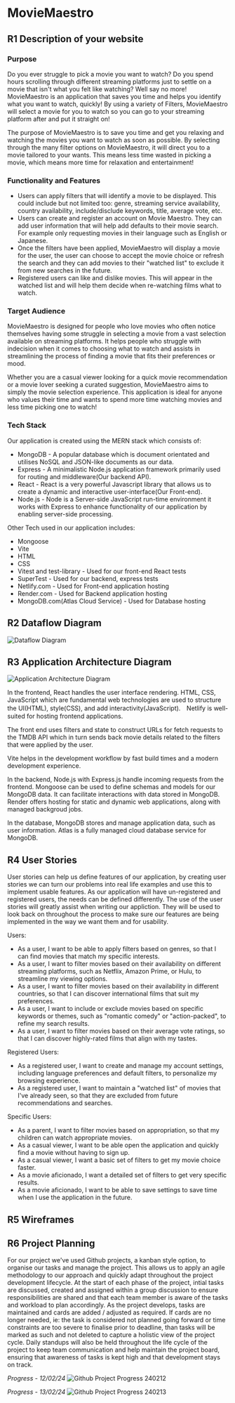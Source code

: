 # MovieMaestro

## R1	Description of your website
### Purpose
Do you ever struggle to pick a movie you want to watch? Do you spend hours scrolling through different streaming platforms just to settle on a movie that isn't what you felt like watching? Well say no more! MovieMaestro is an application that saves you time and helps you identify what you want to watch, quickly! By using a variety of Filters, MovieMaestro will select a movie for you to watch so you can go to your streaming platform after and put it straight on! 

The purpose of MovieMaestro is to save you time and get you relaxing and watching the movies you want to watch as soon as possible. By selecting through the many filter options on MovieMaestro, it will direct you to a movie tailored to your wants. This means less time wasted in picking a movie, which means more time for relaxation and entertainment!

### Functionality and Features
- Users can apply filters that will identify a movie to be displayed. This could include but not limited too: genre, streaming service availability, country availability, include/disclude keywords, title, average vote, etc.
- Users can create and register an account on Movie Maestro. They can add user information that will help add defaults to their movie search. For example only requesting movies in their language such as English or Japanese.
- Once the filters have been applied, MovieMaestro will display a movie for the user, the user can choose to accept the movie choice or refresh the search and they can add movies to their "watched list" to exclude it from new searches in the future.
- Registered users can like and dislike movies. This will appear in the watched list and will help them decide when re-watching films what to watch.

### Target Audience
MovieMaestro is designed for people who love movies who often notice themselves having some struggle in selecting a movie from a vast selection available on streaming platforms. It helps people who struggle with indecision when it comes to choosing what to watch and assists in streamlining the process of finding a movie that fits their preferences or mood.

Whether you are a casual viewer looking for a quick movie recommendation or a movie lover seeking a curated suggestion, MovieMaestro aims to simply the movie selection experience. This application is ideal for anyone who values their time and wants to spend more time watching movies and less time picking one to watch! 

### Tech Stack
Our application is created using the MERN stack which consists of:
- MongoDB - A popular database which is document orientated and utilises NoSQL and JSON-like documents as our data.
- Express - A minimalistic Node.js application framework primarily used for routing and middleware(Our backend API).
- React - React is a very powerful Javascript library that allows us to create a dynamic and interactive user-interface(Our Front-end).
- Node.js - Node is a Server-side JavaScript run-time environment it works with Express to enhance functionality of our application by enabling server-side processing.

Other Tech used in our application includes:
- Mongoose
- Vite
- HTML 
- CSS
- Vitest and test-library - Used for our front-end React tests
- SuperTest - Used for our backend, express tests
- Netlify.com - Used for Front-end application hosting
- Render.com - Used for Backend application hosting
- MongoDB.com(Atlas Cloud Service) - Used for Database hosting


## R2	Dataflow Diagram 

![Dataflow Diagram](./Resources/DataflowDiagram.png)

## R3	Application Architecture Diagram 

![Application Architecture Diagram](./Resources/ApplicationArchitectureDiagram1.png)

In the frontend, React handles the user interface rendering. HTML, CSS, JavaScript which are fundamental web technologies are used to structure the UI(HTML), style(CSS), and add interactivity(JavaScript).　Netlify is well-suited for hosting frontend applications.

The front end uses filters and state to construct URLs for fetch requests to the TMDB API which in turn sends back movie details related to the filters that were applied by the user.

Vite helps in the development workflow by fast build times and a modern development experience.

In the backend, Node.js with Express.js handle incoming requests from the frontend. Mongoose can be used to define schemas and models for our MongoDB data. It can facilitate interactions with data stored in MongoDB. Render offers hosting for static and dynamic web applications, along with managed backgroud jobs.

In the database, MongoDB stores and manage application data, such as user information. Atlas is a fully managed cloud database service for MongoDB.

## R4	User Stories 
User stories can help us define features of our application, by creating user stories we can turn our problems into real life examples and use this to implement usable features. As our application will have un-registered and registered users, the needs can be defined differently. The use of the user stories will greatly assist when writing our appliction. They will be used to look back on throughout the process to make sure our features are being implemented in the way we want them and for usability.

Users:
- As a user, I want to be able to apply filters based on genres, so that I can find movies that match my specific interests.
- As a user, I want to filter movies based on their availability on different streaming platforms, such as Netflix, Amazon Prime, or Hulu, to streamline my viewing options.
- As a user, I want to filter movies based on their availability in different countries, so that I can discover international films that suit my preferences.
- As a user, I want to include or exclude movies based on specific keywords or themes, such as "romantic comedy" or "action-packed", to refine my search results.
- As a user, I want to filter movies based on their average vote ratings, so that I can discover highly-rated films that align with my tastes.

Registered Users:
- As a registered user, I want to create and manage my account settings, including language preferences and default filters, to personalize my browsing experience.
- As a registered user, I want to maintain a "watched list" of movies that I've already seen, so that they are excluded from future recommendations and searches.

Specific Users:
- As a parent, I want to filter movies based on appropriation, so that my children can watch appropriate movies.
- As a casual viewer, I want to be able open the application and quickly find a movie without having to sign up.
- As a casual viewer, I want a basic set of filters to get my movie choice faster.
- As a movie aficionado, I want a detailed set of filters to get very specific results.
- As a movie aficionado, I want to be able to save settings to save time when I use the application in the future.


## R5	Wireframes
## R6	Project Planning

For our project we've used Github projects, a kanban style option, to organise our tasks and manage the project. This allows us to apply an agile methodology to our approach and quickly adapt throughout the project development lifecycle. At the start of each phase of the project, intial tasks are discussed, created and assigned within a group discussion to ensure responsibilities are shared and that each team member is aware of the tasks and workload to plan accordingly. As the project develops, tasks are maintained and cards are added / adjusted as required. If cards are no longer needed, ie: the task is considered not planned going forward or time constraints are too severe to finalise prior to deadline, than tasks will be marked as such and not deleted to capture a holistic view of the project cycle. Daily standups will also be held throughout the life cycle of the project to keep team communication and help maintain the project board, ensuring that awareness of tasks is kept high and that development stays on track.

*Progress - 12/02/24*
![Github Project Progress 240212](./Resources/GithubProject_240212.png)

*Progress - 13/02/24*
![Github Project Progress 240213](./Resources/GithubProject_240213.png)

